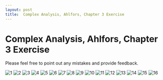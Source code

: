 ```yaml
---
layout: post
title:  Complex Analysis, Ahlfors, Chapter 3 Exercise
---
```


Complex Analysis, Ahlfors, Chapter 3 Exercise
===

Please feel free to point out any mistakes and provide feedback.

![1](https://github.com/jiheon0105/jiheon0105.github.io/assets/143495554/06893e8c-ac76-4fca-a95f-e8e384a01142)
![2](https://github.com/jiheon0105/jiheon0105.github.io/assets/143495554/e9730b23-9e50-42d0-8c97-f13c4dbdc13d)
![3](https://github.com/jiheon0105/jiheon0105.github.io/assets/143495554/032e994e-1fa2-4f99-a9cf-af5d0db00f81)
![4](https://github.com/jiheon0105/jiheon0105.github.io/assets/143495554/9fde0f6e-e57c-40e2-a04e-3963388f1d07)
![5](https://github.com/jiheon0105/jiheon0105.github.io/assets/143495554/4099943c-980a-4c4d-945e-ebd820edda56)
![6](https://github.com/jiheon0105/jiheon0105.github.io/assets/143495554/6f78e809-3169-4c97-8b84-9ce8f89c4094)
![7](https://github.com/jiheon0105/jiheon0105.github.io/assets/143495554/8c489041-a0f0-47ed-9ba3-49566fb54bed)
![8](https://github.com/jiheon0105/jiheon0105.github.io/assets/143495554/aa774000-8b01-4693-bf1d-175a6d09f92f)
![9](https://github.com/jiheon0105/jiheon0105.github.io/assets/143495554/3ad4a3f4-35a7-4e83-8d59-448126173df0)
![10](https://github.com/jiheon0105/jiheon0105.github.io/assets/143495554/7132f26c-e254-4f3d-85eb-5a2f7ce0777e)
![11](https://github.com/jiheon0105/jiheon0105.github.io/assets/143495554/9aa09d47-93e5-4527-a429-1a3fa8c0d689)
![12](https://github.com/jiheon0105/jiheon0105.github.io/assets/143495554/a0f28132-69e9-4458-8648-d9e0da0186e7)
![13](https://github.com/jiheon0105/jiheon0105.github.io/assets/143495554/ebbeced5-a1e2-4034-81c5-313142a0e88c)
![14](https://github.com/jiheon0105/jiheon0105.github.io/assets/143495554/5cb09eb4-e4c3-4069-a301-84c5da53f9f4)
![15](https://github.com/jiheon0105/jiheon0105.github.io/assets/143495554/0e961c2c-82e1-4d45-8444-1c2006ca1430)
![16](https://github.com/jiheon0105/jiheon0105.github.io/assets/143495554/21bbe0b9-2d5c-42f0-a55a-26d6109439a5)
